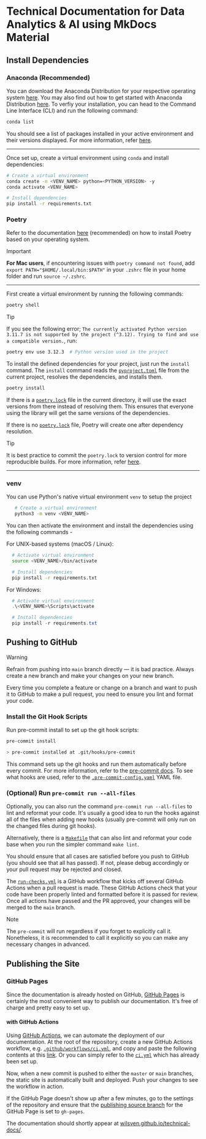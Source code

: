 # Technical Documentation for Data Analytics & AI using MkDocs Material

## Install Dependencies <a name="installation"></a>

### Anaconda (Recommended)

You can download the Anaconda Distribution for your respective operating system [here](https://docs.anaconda.com/anaconda/install/). You may also find out how to get started with Anaconda Distribution [here](https://docs.anaconda.com/anaconda/getting-started/). To verfiy your installation, you can head to the Command Line Interface (CLI) and run the following command:

```bash
conda list
```

You should see a list of packages installed in your active environment and their versions displayed. For more information, refer [here](https://docs.anaconda.com/anaconda/install/verify-install/).

---

Once set up, create a virtual environment using `conda` and install dependencies:

```bash
# Create a virtual environment
conda create -n <VENV_NAME> python=<PYTHON_VERSION> -y
conda activate <VENV_NAME>

# Install dependencies
pip install -r requirements.txt
```

### Poetry

Refer to the documentation [here](https://python-poetry.org/docs/#installing-with-the-official-installer) (recommended) on how to install Poetry based on your operating system.

> [!IMPORTANT]
> **For Mac users**, if encountering issues with `poetry command not found`, add `export PATH="$HOME/.local/bin:$PATH"` in your `.zshrc` file in your home folder and run `source ~/.zshrc`.

---

First create a virtual environment by running the following commands:

```bash
poetry shell
```

> [!TIP]
> If you see the following error; `The currently activated Python version 3.11.7 is not supported by the project (^3.12). Trying to find and use a compatible version.`, run:

```bash
poetry env use 3.12.3  # Python version used in the project
```

To install the defined dependencies for your project, just run the `install` command. The `install` command reads the [`pyproject.toml`](pyproject.toml) file from the current project, resolves the dependencies, and installs them.

```bash
poetry install
```

If there is a [`poetry.lock`](poetry.lock) file in the current directory, it will use the exact versions from there instead of resolving them. This ensures that everyone using the library will get the same versions of the dependencies.

If there is no [`poetry.lock`](poetry.lock) file, Poetry will create one after dependency resolution.

> [!TIP]
> It is best practice to commit the `poetry.lock` to version control for more reproducible builds. For more information, refer [here](https://python-poetry.org/docs/basic-usage/#:~:text=changes%20in%20dependencies.-,Committing%20your%20poetry.lock%20file%20to%20version%20control,-As%20an%20application).

---

### venv

You can use Python's native virtual environment `venv` to setup the project

```bash
   # Create a virtual environment
   python3 -m venv <VENV_NAME>
```

You can then activate the environment and install the dependencies using the following commands -

For UNIX-based systems (macOS / Linux):

```bash
  # Activate virtual environment
  source <VENV_NAME>/bin/activate

  # Install dependencies
  pip install -r requirements.txt
```

For Windows:

```powershell
  # Activate virtual environment
  .\<VENV_NAME>\Scripts\activate

  # Install dependencies
  pip install -r requirements.txt
```

## Pushing to GitHub

> [!WARNING]
> Refrain from pushing into `main` branch directly — it is bad practice. Always create a new branch and make your changes on your new branch.

Every time you complete a feature or change on a branch and want to push it to GitHub to make a pull request, you need to ensure you lint and format your code.

### Install the Git Hook Scripts

Run pre-commit install to set up the git hook scripts:

```zsh
pre-commit install

> pre-commit installed at .git/hooks/pre-commit
```

This command sets up the git hooks and run them automatically before every commit. For more information, refer to the [pre-commit docs](https://pre-commit.com/). To see what hooks are used, refer to the [`.pre-commit-config.yaml`](.pre-commit-config.yaml) YAML file.

### (Optional) Run `pre-commit run --all-files`

Optionally, you can also run the command `pre-commit run --all-files` to lint and reformat your code. It's usually a good idea to run the hooks against all of the files when adding new hooks (usually pre-commit will only run on the changed files during git hooks).

Alternatively, there is a [`Makefile`](Makefile) that can also lint and reformat your code base when you run the simpler command `make lint`.

You should ensure that all cases are satisfied before you push to GitHub (you should see that all has passed). If not, please debug accordingly or your pull request may be rejected and closed.

The [`run-checks.yml`](.github/workflows/run-checks.yml) is a GitHub workflow that kicks off several GitHub Actions when a pull request is made. These GitHub Actions check that your code have been properly linted and formatted before it is passed for review. Once all actions have passed and the PR approved, your changes will be merged to the `main` branch.

> [!NOTE]
> The `pre-commit` will run regardless if you forget to explicitly call it. Nonetheless, it is recommended to call it explicitly so you can make any necessary changes in advanced.

## Publishing the Site

### GitHub Pages

Since the documentation is already hosted on GitHub, [GitHub Pages](https://pages.github.com/) is
certainly the most convenient way to publish our documentation. It's free of charge and pretty easy
to set up.

#### with GitHub Actions

Using [GitHub Actions](https://github.com/features/actions), we can automate the deployment of our
documentation. At the root of the repository, create a new GitHub Actions workflow, e.g.
[`.github/workflows/ci.yml`](.github/workflows/ci.yml), and copy and paste the following contents at
this
[link](https://squidfunk.github.io/mkdocs-material/publishing-your-site/#:~:text=name%3A%20ci,gh%2Ddeploy%20%2D%2Dforce).
Or you can simply refer to the [`ci.yml`](.github/workflows/ci.yml) which has already been set up.

Now, when a new commit is pushed to either the `master` or `main` branches, the static site is
automatically built and deployed. Push your changes to see the workflow in action.

If the GitHub Page doesn't show up after a few minutes, go to the settings of the repository and
ensure that the
[publishing source branch](https://docs.github.com/en/pages/getting-started-with-github-pages/configuring-a-publishing-source-for-your-github-pages-site)
for the GitHub Page is set to `gh-pages`.

The documentation should shortly appear at
[wilsven.github.io/technical-docs/](https://wilsven.github.io/technical-docs/).
